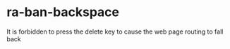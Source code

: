 # ra-ban-backspace
It is forbidden to press the delete key to cause the web page routing to fall back
